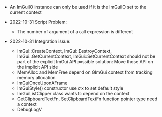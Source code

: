 - An ImGuiIO instance can only be used if it is the ImGuiIO set to the current context

- 2022-10-31 Script Problem:
    - The number of argument of a call expression is different
- 2022-10-31 Integration issue:
    - ImGui::CreateContext, ImGui::DestroyContext, ImGui::GetCurrentContext, ImGui::SetCurrentContext should not be part of the explicit ImGui API
        possible solution: Move those API on the implicit API side
    - MemAlloc and MemFree depend on GImGui context from tracking memory allocation
    - ImGuiOnceUponAFrame
    - ImGuiStyle() constructor use ctx to set default style
    - ImGuiListClipper class wants to depend on the context
    - GetClipboardTextFn, SetClipboardTextFn function pointer type need a context
    - DebugLogV